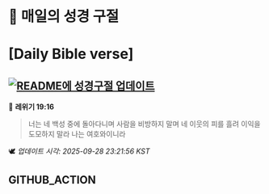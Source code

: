 # 🙏 매일의 성경 구절
# [Daily Bible verse]
## [![README에 성경구절 업데이트](https://github.com/DONGSUKA/first_test/actions/workflows/update-readme-bible.yml/badge.svg)](https://github.com/DONGSUKA/first_test/actions/workflows/update-readme-bible.yml)
<!-- START_BIBLE_VERSE -->
📖 **레위기 19:16**
> 너는 네 백성 중에 돌아다니며 사람을 비방하지 말며 네 이웃의 피를 흘려 이익을 도모하지 말라 나는 여호와이니라

🕊️ _업데이트 시각: 2025-09-28 23:21:56 KST_
  <!-- END_BIBLE_VERSE -->
## GITHUB_ACTION
